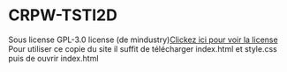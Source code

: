 # CRPW-TSTI2D
<div>Sous license GPL-3.0 license (de mindustry)<a href="https://github.com/Anuken/Mindustry?tab=GPL-3.0-1-ov-file">Clickez ici pour voir la license</a></div>
<div>Pour utiliser ce copie du site il suffit de télécharger index.html et style.css puis de ouvrir index.html</div>